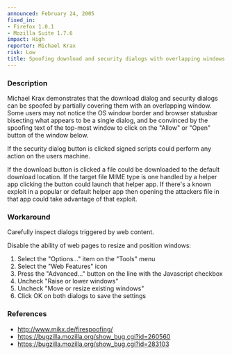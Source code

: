 ```yaml
---
announced: February 24, 2005
fixed_in:
- Firefox 1.0.1
- Mozilla Suite 1.7.6
impact: High
reporter: Michael Krax
risk: Low
title: Spoofing download and security dialogs with overlapping windows
---
```


<h3>Description</h3>

<p>Michael Krax demonstrates that the download dialog and security dialogs
can be spoofed by partially covering them with an overlapping window.
Some users may not notice the OS window border and browser statusbar
bisecting what appears to be a single dialog, and be convinced by the
spoofing text of the top-most window to click on the "Allow" or "Open"
button of the window below.</p>

<p>If the security dialog button is clicked signed scripts could perform
any action on the users machine.</p>

<p>If the download button is clicked a file could be downloaded to the
default download location. If the target file MIME type is one handled
by a helper app clicking the button could launch that helper app. If
there's a known exploit in a popular or default helper app then opening
the attackers file in that app could take advantage of that exploit.</p>

<h3>Workaround</h3>

<p>Carefully inspect dialogs triggered by web content.</p>

<p>Disable the ability of web pages to resize and position windows:</p>

<ol>
<li>Select the "Options..." item on the "Tools" menu</li>
<li>Select the "Web Features" icon</li>
<li>Press the "Advanced..." button on the line with the Javascript checkbox</li>
<li>Uncheck "Raise or lower windows"</li>
<li>Uncheck "Move or resize existing windows"</li>
<li>Click OK on both dialogs to save the settings</li>
</ol>

<h3>References</h3>

<ul>
<li><a class="ex-ref" href="http://www.mikx.de/firespoofing/">
http://www.mikx.de/firespoofing/</a></li>
<li><a href="https://bugzilla.mozilla.org/show_bug.cgi?id=260560">
https://bugzilla.mozilla.org/show_bug.cgi?id=260560</a></li>
<li><a href="https://bugzilla.mozilla.org/show_bug.cgi?id=283103">
https://bugzilla.mozilla.org/show_bug.cgi?id=283103</a></li>
</ul>



